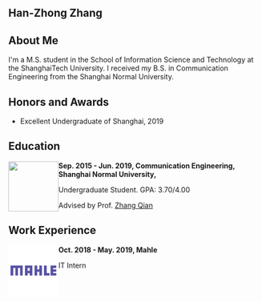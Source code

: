 ## Han-Zhong Zhang


## About Me
I'm a M.S. student in the School of Information Science and Technology at the ShanghaiTech University. I received my B.S. in Communication Engineering from the Shanghai Normal University.


## Honors and Awards
- Excellent Undergraduate of Shanghai, 2019

## Education

<img src="http://5b0988e595225.cdn.sohucs.com/images/20180511/17fea0904f5b489db13a42fc2c14394c.jpeg" width = "100" height = "100" div align=left />
<strong>Sep. 2015 - Jun. 2019, Communication Engineering, Shanghai Normal University,</strong>

Undergraduate Student. GPA: 3.70/4.00

Advised by Prof. [Zhang Qian](http://xxjd.shnu.edu.cn/86/8e/c15561a362126/page.htm)


## Work Experience

<img src="https://github.com/hanchungchang/hanchungchang.github.io/blob/gh-pages/mahle.jpg" width = "100" height = "100" div align=left />
<strong>Oct. 2018 - May. 2019, Mahle</strong>

IT Intern


